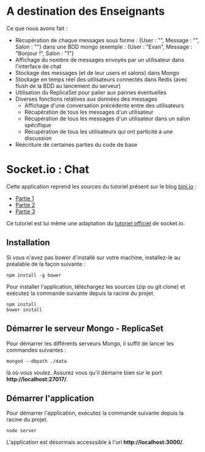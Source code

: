 # A destination des Enseignants

Ce que nous avons fait :
  - Récupération de chaque messages sous forme : {User : "", Message : "", Salon : ""} dans une BDD mongo
    (exemple : {User : "Evan", Message : "Bonjour !", Salon : "1"}
  - Affichage du nombre de messages envoyés par un utilisateur dans l'interface de chat
  - Stockage des messages (et de leur users et salons) dans Mongo
  - Stockage en temps réel des utilisateurs connectés dans Redis (avec flush de la BDD au lancement du serveur)
  - Utilisation du ReplicaSet pour palier aux pannes éventuelles
  - Diverses fonctions relatives aux données des messages
    - Affichage d'une conversation précédente entre des utilisateurs
    - Récupération de tous les messages d'un utilisateur
    - Récupération de tous les messages d'un utilisateur dans un salon spécifique
    - Récupération de tous les utilisateurs qui ont particité à une discussion
  - Réécriture de certaines parties du code de base
  

# Socket.io : Chat

Cette application reprend les sources du tutoriel présent sur le blog [bini.io](http://blog.bini.io) :

* [Partie 1](http://blog.bini.io/developper-une-application-avec-socket-io/)
* [Partie 2](http://blog.bini.io/developper-un-chat-avec-socket-io-partie-2/)
* [Partie 3](http://blog.bini.io/developper-un-chat-avec-socket-io-partie-3/)

Ce tutoriel est lui même une adaptation du [tutoriel officiel](http://socket.io/get-started/chat/) de socket.io.

## Installation

Si vous n'avez pas bower d'installé sur votre machine, installez-le au préalable de la façon suivante :
```
npm install -g bower
```

Pour installer l'application, téléchargez les sources (zip ou git clone) et exécutez la commande suivante depuis la racine du projet.
```
npm install
bower install
```

## Démarrer le serveur Mongo - ReplicaSet

Pour démarrer les différents serveurs Mongo, il suffit de lancer les commandes suivantes :

```
mongod --dbpath ./data
```

là où vous voulez. Assurez vous qu'il démarre bien sur le port **http://localhost:27017/**.

## Démarrer l'application

Pour démarrer l'application, exécutez la commande suivante depuis la racine du projet.
```
node server
```

L'application est désormais accesssible à l'url **http://localhost:3000/**.
